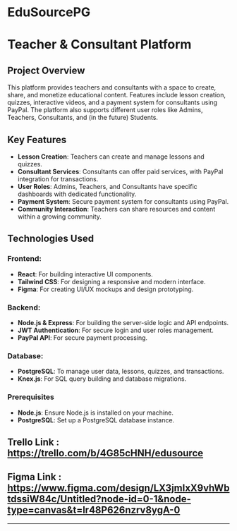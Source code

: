 # EduSourcePG

# Teacher & Consultant Platform

## Project Overview

This platform provides teachers and consultants with a space to create, share, and monetize educational content. Features include lesson creation, quizzes, interactive videos, and a payment system for consultants using PayPal. The platform also supports different user roles like Admins, Teachers, Consultants, and (in the future) Students.

## Key Features
- **Lesson Creation**: Teachers can create and manage lessons and quizzes.
- **Consultant Services**: Consultants can offer paid services, with PayPal integration for transactions.
- **User Roles**: Admins, Teachers, and Consultants have specific dashboards with dedicated functionality.
- **Payment System**: Secure payment system for consultants using PayPal.
- **Community Interaction**: Teachers can share resources and content within a growing community.

## Technologies Used

### Frontend:
- **React**: For building interactive UI components.
- **Tailwind CSS**: For designing a responsive and modern interface.
- **Figma**: For creating UI/UX mockups and design prototyping.

### Backend:
- **Node.js & Express**: For building the server-side logic and API endpoints.
- **JWT Authentication**: For secure login and user roles management.
- **PayPal API**: For secure payment processing.

### Database:
- **PostgreSQL**: To manage user data, lessons, quizzes, and transactions.
- **Knex.js**: For SQL query building and database migrations.



### Prerequisites
- **Node.js**: Ensure Node.js is installed on your machine.
- **PostgreSQL**: Set up a PostgreSQL database instance.

## Trello Link : https://trello.com/b/4G85cHNH/edusource
## Figma Link : https://www.figma.com/design/LX3jmIxX9vhWbtdssiW84c/Untitled?node-id=0-1&node-type=canvas&t=lr48P626nzrv8ygA-0
********
